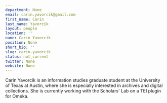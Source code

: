 ```yaml
---
department: None
email: carin.yavorcik@gmail.com
first_name: Carin
last_name: Yavorcik
layout: people
location: ''
name: Carin Yavorcik
position: None
short_bio: ''
slug: carin-yavorcik
status: not_current
twitter: None
website: None
---
```


Carin Yavorcik is an information studies graduate student at the University of Texas at Austin, where she is especially interested in archives and digital collections. She is currently working with the Scholars' Lab on a TEI plugin for Omeka.
